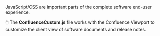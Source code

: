JavaScript/CSS are important parts of the complete software end-user experience.

🖱️ The **ConfluenceCustom.js** file works with the Confluence Viewport to customize the client view of software documents and release notes.
